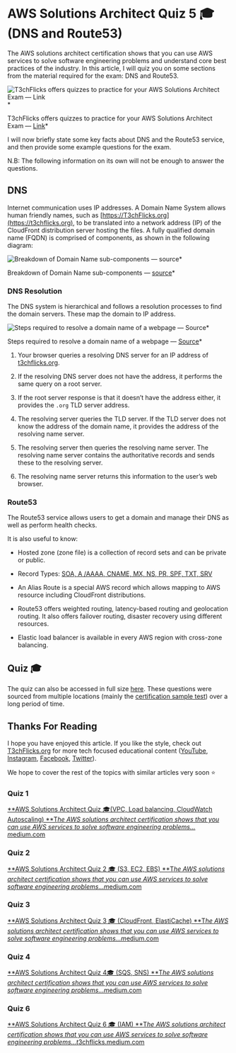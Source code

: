 # AWS Solutions Architect Quiz 5 🎓 (DNS and Route53)

The AWS solutions architect certification shows that you can use AWS services to solve software engineering problems and understand core best practices of the industry. In this article, I will quiz you on some sections from the material required for the exam: DNS and Route53.

![T3chFlicks offers quizzes to practice for your AWS Solutions Architect Exam — [Link](https://t3chflicks.org/Projects/aws-solutions-architect-quiz)](https://cdn-images-1.medium.com/max/2800/1*p4U3M2JgXaMfaKLlFRAIYA.png)*

T3chFlicks offers quizzes to practice for your AWS Solutions Architect Exam — [Link](https://t3chflicks.org/Projects/aws-solutions-architect-quiz)*

I will now briefly state some key facts about DNS and the Route53 service, and then provide some example questions for the exam.

N.B: The following information on its own will not be enough to answer the questions.

## DNS

Internet communication uses IP addresses. A Domain Name System allows human friendly names, such as [https://T3chFlicks.org](https://t3chflicks.org), to be translated into a network address (IP) of the CloudFront distribution server hosting the files. A fully qualified domain name (FQDN) is comprised of components, as shown in the following diagram:

![Breakdown of Domain Name sub-components — [source](https://learning.oreilly.com/library/view/aws-certified-solutions/9781119138556/c09.xhtml)](https://cdn-images-1.medium.com/max/2000/1*zp_FT2y7hLKLuxG0gr34WA.jpeg)*

Breakdown of Domain Name sub-components — [source](https://learning.oreilly.com/library/view/aws-certified-solutions/9781119138556/c09.xhtml)*

### DNS Resolution

The DNS system is hierarchical and follows a resolution processes to find the domain servers. These map the domain to IP address.

![Steps required to resolve a domain name of a webpage — [Source](https://www.appneta.com/blog/101-what-is-dns-and-why-is-it-important/)](https://cdn-images-1.medium.com/max/2092/1*DExwAf7fZcyXjuczzDUTqA.png)*

Steps required to resolve a domain name of a webpage — [Source](https://www.appneta.com/blog/101-what-is-dns-and-why-is-it-important/)*

1. Your browser queries a resolving DNS server for an IP address of [t3chflicks.org](https://t3chflicks.org).

1. If the resolving DNS server does not have the address, it performs the same query on a root server.

1. If the root server response is that it doesn’t have the address either, it provides the `.org` TLD server address.

1. The resolving server queries the TLD server. If the TLD server does not know the address of the domain name, it provides the address of the resolving name server.

1. The resolving server then queries the resolving name server. The resolving name server contains the authoritative records and sends these to the resolving server.

1. The resolving name server returns this information to the user’s web browser.

### Route53

The Route53 service allows users to get a domain and manage their DNS as well as perform health checks.

It is also useful to know:

* Hosted zone (zone file) is a collection of record sets and can be private or public.

* Record Types: [SOA, A /AAAA, CNAME, MX, NS, PR, SPF, TXT, SRV](https://ns1.com/resources/dns-types-records-servers-and-queries)

* An Alias Route is a special AWS record which allows mapping to AWS resource including CloudFront distributions.

* Route53 offers weighted routing, latency-based routing and geolocation routing. It also offers failover routing, disaster recovery using different resources.

* Elastic load balancer is available in every AWS region with cross-zone balancing.

## Quiz 🎓



The quiz can also be accessed in full size [here](https://docs.google.com/forms/d/e/1FAIpQLSekohjK9mMGaG4ZJaC9NqJcuqxxJV7jxmvH_tHS5sbIXLrvmA/viewform?usp=sf_link). These questions were sourced from multiple locations (mainly the [certification sample test](https://d1.awsstatic.com/training-and-certification/docs-sa-assoc/AWS-Certified-Solutions-Architect-Associate_Sample-Questions_v4.0_FINAL.pdf)) over a long period of time.

## Thanks For Reading

I hope you have enjoyed this article. If you like the style, check out [T3chFlicks.org](https://t3chflicks.org/Projects/aws-solutions-architect-quiz/) for more tech focused educational content ([YouTube](https://www.youtube.com/channel/UC0eSD-tdiJMI5GQTkMmZ-6w), [Instagram](https://www.instagram.com/t3chflicks/), [Facebook](https://www.facebook.com/t3chflicks), [Twitter](https://twitter.com/t3chflicks)).

We hope to cover the rest of the topics with similar articles very soon ⭐

### Quiz 1
[**AWS Solutions Architect Quiz 🎓(VPC, Load balancing, CloudWatch Autoscaling)
**T*he AWS solutions architect certification shows that you can use AWS services to solve software engineering problems…m*edium.com](https://medium.com/@t3chflicks/aws-solutions-architect-quiz-vpc-load-balancing-cloudwatch-autoscaling-aa3edee34d16)

### Quiz 2
[**AWS Solutions Architect Quiz 2 🎓 (S3, EC2, EBS)
**T*he AWS solutions architect certification shows that you can use AWS services to solve software engineering problems…m*edium.com](https://medium.com/@t3chflicks/aws-solutions-architect-quiz-2-s3-ec2-ebs-173d40515dd)

### Quiz 3
[**AWS Solutions Architect Quiz 3 🎓 (CloudFront, ElastiCache)
**T*he AWS solutions architect certification shows that you can use AWS services to solve software engineering problems…m*edium.com](https://medium.com/@t3chflicks/aws-solutions-architect-quiz-3-cloudfront-elasticache-f77fd08949e8)

### Quiz 4
[**AWS Solutions Architect Quiz 4🎓 (SQS, SNS)
**T*he AWS solutions architect certification shows that you can use AWS services to solve software engineering problems…m*edium.com](https://medium.com/@t3chflicks/aws-solutions-architect-quiz-4-sqs-sns-b0b4390d5475)

### Quiz 6
[**AWS Solutions Architect Quiz 6 🎓 (IAM)
**T*he AWS solutions architect certification shows that you can use AWS services to solve software engineering problems…t*3chflicks.medium.com](https://t3chflicks.medium.com/aws-solutions-architect-quiz-6-iam-5d34116f3c73)